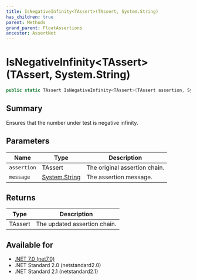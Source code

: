 ```yaml
---
title: IsNegativeInfinity<TAssert>(TAssert, System.String)
has_children: true
parent: Methods
grand_parent: FloatAssertions
ancestor: AssertNet
---
```

# IsNegativeInfinity&lt;TAssert&gt;(TAssert, System.String)

```csharp
public static TAssert IsNegativeInfinity<TAssert>(TAssert assertion, System.String message);
```

## Summary
Ensures that the number under test is negative infinity.

## Parameters
|Name|Type|Description|
|-|-|-|
|`assertion`|TAssert|The original assertion chain.|
|`message`|[System.String](https://learn.microsoft.com/en-us/dotnet/api/system.string)|The assertion message.|

## Returns
|Type|Description|
|-|-|
|TAssert|The updated assertion chain.|

## Available for
- [.NET 7.0 (net7.0)](https://versionsof.net/core/7.0/)
- .NET Standard 2.0 (netstandard2.0)
- .NET Standard 2.1 (netstandard2.1)
